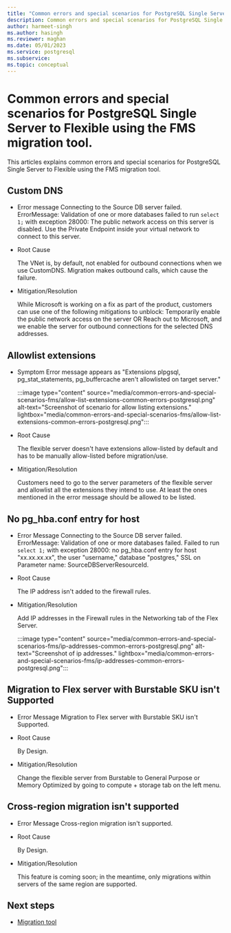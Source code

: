 ```yaml
---
title: "Common errors and special scenarios for PostgreSQL Single Server to Flexible using the FMS migration tool"
description: Common errors and special scenarios for PostgreSQL Single Server to Flexible using the FMS migration tool.
author: harmeet-singh
ms.author: hasingh
ms.reviewer: maghan
ms.date: 05/01/2023
ms.service: postgresql
ms.subservice: 
ms.topic: conceptual
---
```


# Common errors and special scenarios for PostgreSQL Single Server to Flexible using the FMS migration tool.

This articles explains common errors and special scenarios for PostgreSQL Single Server to Flexible using the FMS migration tool. 

## Custom DNS

- Error message
    Connecting to the Source DB server failed. ErrorMessage: Validation of one or more databases failed to run `select 1;` with exception 28000: The public network access on this server is disabled. Use the Private Endpoint inside your virtual network to connect to this server.

- Root Cause

    The VNet is, by default, not enabled for outbound connections when we use CustomDNS. Migration makes outbound calls, which cause the failure.

- Mitigation/Resolution

    While Microsoft is working on a fix as part of the product, customers can use one of the following mitigations to unblock:
    Temporarily enable the public network access on the server
    OR
    Reach out to Microsoft, and we enable the server for outbound connections for the selected DNS addresses.

## Allowlist extensions

- Symptom
    Error message appears as "Extensions plpgsql, pg_stat_statements, pg_buffercache aren't allowlisted on target server."

    :::image type="content" source="media/common-errors-and-special-scenarios-fms/allow-list-extensions-common-errors-postgresql.png" alt-text="Screenshot of scenario for allow listing extensions." lightbox="media/common-errors-and-special-scenarios-fms/allow-list-extensions-common-errors-postgresql.png":::

- Root Cause

    The flexible server doesn't have extensions allow-listed by default and has to be manually allow-listed before migration/use.

- Mitigation/Resolution

    Customers need to go to the server parameters of the flexible server and allowlist all the extensions they intend to use. At least the ones mentioned in the error message should be allowed to be listed.

## No pg_hba.conf entry for host

- Error Message
    Connecting to the Source DB server failed. ErrorMessage: Validation of one or more databases failed. Failed to run `select 1;` with exception 28000: no pg_hba.conf entry for host "xx.xx.xx.xx", the user "username," database "postgres," SSL on Parameter name: SourceDBServerResourceId.

- Root Cause

    The IP address isn't added to the firewall rules.

- Mitigation/Resolution

    Add IP addresses in the Firewall rules in the Networking tab of the Flex Server.

    :::image type="content" source="media/common-errors-and-special-scenarios-fms/ip-addresses-common-errors-postgresql.png" alt-text="Screenshot of ip addresses." lightbox="media/common-errors-and-special-scenarios-fms/ip-addresses-common-errors-postgresql.png":::

## Migration to Flex server with Burstable SKU isn't Supported

- Error Message
    Migration to Flex server with Burstable SKU isn't Supported.

- Root Cause

    By Design.

- Mitigation/Resolution

    Change the flexible server from Burstable to General Purpose or Memory Optimized by going to compute + storage tab on the left menu.

## Cross-region migration isn't supported

- Error Message
    Cross-region migration isn't supported.

- Root Cause

    By Design.

- Mitigation/Resolution

    This feature is coming soon; in the meantime, only migrations within servers of the same region are supported.

## Next steps

- [Migration tool](concepts-single-to-flexible.md)
